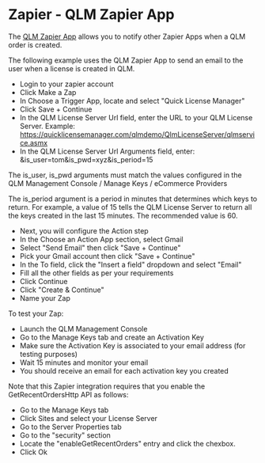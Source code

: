 # Zapier - QLM Zapier App

The [QLM Zapier App](https://zapier.com/developer/invite/54262/598e90faca24fb4e73ed502ec2134e8d/) allows you to notify other Zapier Apps when a QLM order is created.

The following example uses the QLM Zapier App to send an email to the user when a license is created in QLM.

* Login to your zapier account
* Click Make a Zap
* In Choose a Trigger App, locate and select "Quick License Manager"
* Click Save + Continue
* In the QLM License Server Url field, enter the URL to your QLM License Server. Example: https://quicklicensemanager.com/qlmdemo/QlmLicenseServer/qlmservice.asmx
* In the QLM License Server Url Arguments field, enter: \&is\_user=tom\&is\_pwd=xyz\&is\_period=15

&#x20;        The is\_user, is\_pwd arguments must match the values configured in the QLM Management Console / Manage Keys / eCommerce Providers

&#x20;         The is\_period argument is a period in minutes that determines which keys to return. For example, a value of 15 tells the QLM License Server to return all the keys created in the last 15 minutes. The recommended value is 60.

* Next, you will configure the Action step
* In the Choose an Action App section, select Gmail
* Select "Send Email" then click "Save + Continue"
* Pick your Gmail account then click "Save + Continue"
* In the To field, click the "Insert a field" dropdown and select "Email"
* Fill all the other fields as per your requirements
* Click Continue
* Click "Create & Continue"
* Name your Zap

To test your Zap:

* Launch the QLM Management Console
* Go to the Manage Keys tab and create an Activation Key
* Make sure the Activation Key is associated to your email address (for testing purposes)
* Wait 15 minutes and monitor your email
* You should receive an email for each activation key you created

&#x20;

Note that this Zapier integration requires that you enable the GetRecentOrdersHttp API as follows:

* Go to the Manage Keys tab
* Click Sites and select your License Server
* Go to the Server Properties tab
* Go to the "security" section
* Locate the "enableGetRecentOrders" entry and click the chexbox.
* Click Ok
